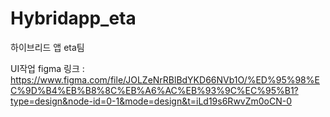 # Hybridapp_eta
하이브리드 앱 eta팀

UI작업 figma 링크 :
https://www.figma.com/file/JOLZeNrRBlBdYKD66NVb1O/%ED%95%98%EC%9D%B4%EB%B8%8C%EB%A6%AC%EB%93%9C%EC%95%B1?type=design&node-id=0-1&mode=design&t=iLd19s6RwvZm0oCN-0
